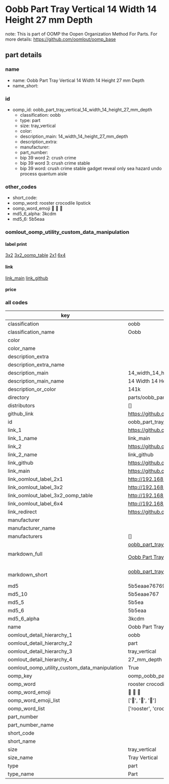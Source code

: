 # Oobb Part Tray Vertical 14 Width 14 Height 27 mm Depth  

note: This is part of OOMP the Oopen Organization Method For Parts. For more details: https://github.com/oomlout/oomp_base

##  part details
  







### name
* name: Oobb Part Tray Vertical 14 Width 14 Height 27 mm Depth
* name_short: 
### id
* oomp_id: oobb_part_tray_vertical_14_width_14_height_27_mm_depth
  * classification: oobb
  * type: part
  * size: tray_vertical
  * color: 
  * description_main: 14_width_14_height_27_mm_depth
  * description_extra: 
  * manufacturer: 
  * part_number: 
  * bip 39 word 2: crush crime
  * bip 39 word 3: crush crime stable
  * bip 39 word: crush crime stable gadget reveal only sea hazard undo process quantum aisle

### other_codes
* short_code: 
* oomp_word: rooster crocodile lipstick
* oomp_word_emoji :rooster: :crocodile: :lipstick:
* md5_6_alpha: 3kcdm
* md5_6: 5b5eaa






### oomlout_oomp_utility_custom_data_manipulation
#### label print
[3x2](http://192.168.1.245:1112/?label=oomp%203kcdm)
[3x2_oomp_table](http://192.168.1.108:1112/?label=oomp%203kcdm)
[2x1](http://192.168.1.242:1112/?label=oomp%203kcdm)
[6x4](http://192.168.1.55:1112/?label=oomp%203kcdm)    

#### link

[link_main](https://github.com/oomlout/oomlout_oomp_version_1_messy/tree/main/parts/oobb_part_tray_vertical_14_width_14_height_27_mm_depth) [link_github](https://github.com/oomlout/oomlout_oomp_version_1_messy/tree/main/parts/oobb_part_tray_vertical_14_width_14_height_27_mm_depth)                             

#### price







### all codes 
| key | value |  
| --- | --- |  
| classification | oobb |  
| classification_name | Oobb |  
| color |  |  
| color_name |  |  
| description_extra |  |  
| description_extra_name |  |  
| description_main | 14_width_14_height_27_mm_depth |  
| description_main_name | 14 Width 14 Height 27 mm Depth |  
| description_or_color | 141k |  
| directory | parts/oobb_part_tray_vertical_14_width_14_height_27_mm_depth |  
| distributors | [] |  
| github_link | https://github.com/oomlout/oomlout_oomp_part_src/tree/main/parts/oobb_part_tray_vertical_14_width_14_height_27_mm_depth |  
| id | oobb_part_tray_vertical_14_width_14_height_27_mm_depth |  
| link_1 | https://github.com/oomlout/oomlout_oomp_version_1_messy/tree/main/parts/oobb_part_tray_vertical_14_width_14_height_27_mm_depth |  
| link_1_name | link_main |  
| link_2 | https://github.com/oomlout/oomlout_oomp_version_1_messy/tree/main/parts/oobb_part_tray_vertical_14_width_14_height_27_mm_depth |  
| link_2_name | link_github |  
| link_github | https://github.com/oomlout/oomlout_oomp_version_1_messy/tree/main/parts/oobb_part_tray_vertical_14_width_14_height_27_mm_depth |  
| link_main | https://github.com/oomlout/oomlout_oomp_version_1_messy/tree/main/parts/oobb_part_tray_vertical_14_width_14_height_27_mm_depth |  
| link_oomlout_label_2x1 | http://192.168.1.242:1112/?label=oomp%203kcdm |  
| link_oomlout_label_3x2 | http://192.168.1.245:1112/?label=oomp%203kcdm |  
| link_oomlout_label_3x2_oomp_table | http://192.168.1.108:1112/?label=oomp%203kcdm |  
| link_oomlout_label_6x4 | http://192.168.1.55:1112/?label=oomp%203kcdm |  
| link_redirect | https://github.com/oomlout/oomlout_oomp_version_1_messy/tree/main/parts/oobb_part_tray_vertical_14_width_14_height_27_mm_depth |  
| manufacturer |  |  
| manufacturer_name |  |  
| manufacturers | [] |  
| markdown_full | [oobb_part_tray_vertical_14_width_14_height_27_mm_depth](none)<br>[](none)<br>[Oobb Part Tray Vertical 14 Width 14 Height 27 Mm Depth](none)<br><br> |  
| markdown_short | [oobb_part_tray_vertical_14_width_14_height_27_mm_depth](none)<br><br> |  
| md5 | 5b5eaae76769f83e6c5c35eba78ce1a8 |  
| md5_10 | 5b5eaae767 |  
| md5_5 | 5b5ea |  
| md5_6 | 5b5eaa |  
| md5_6_alpha | 3kcdm |  
| name | Oobb Part Tray Vertical 14 Width 14 Height 27 mm Depth |  
| oomlout_detail_hierarchy_1 | oobb |  
| oomlout_detail_hierarchy_2 | part |  
| oomlout_detail_hierarchy_3 | tray_vertical |  
| oomlout_detail_hierarchy_4 | 27_mm_depth |  
| oomlout_oomp_utility_custom_data_manipulation | True |  
| oomp_key | oomp_oobb_part_tray_vertical_14_width_14_height_27_mm_depth |  
| oomp_word | rooster crocodile lipstick |  
| oomp_word_emoji | :rooster: :crocodile: :lipstick: |  
| oomp_word_emoji_list | [':rooster:', ':crocodile:', ':lipstick:'] |  
| oomp_word_list | ['rooster', 'crocodile', 'lipstick'] |  
| part_number |  |  
| part_number_name |  |  
| short_code |  |  
| short_name |  |  
| size | tray_vertical |  
| size_name | Tray Vertical |  
| type | part |  
| type_name | Part |  
